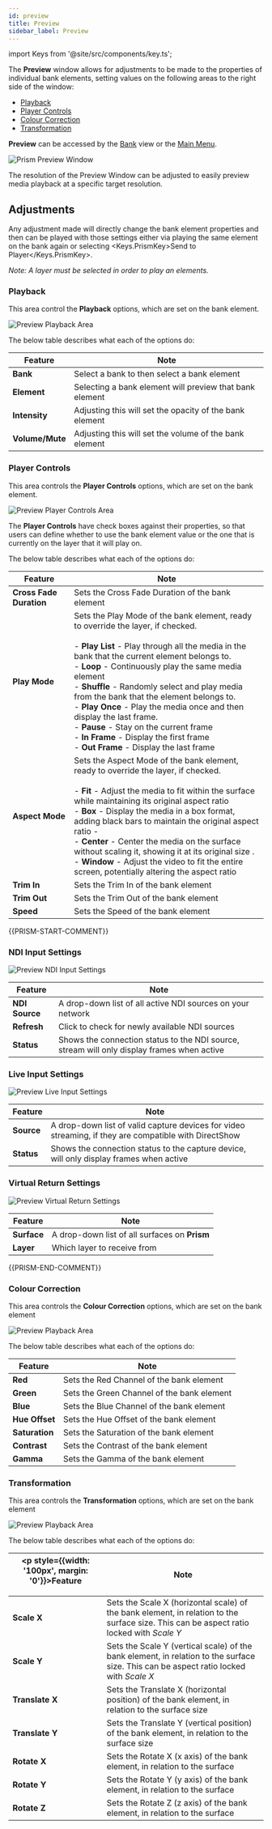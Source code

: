 ```yaml
---
id: preview
title: Preview
sidebar_label: Preview
---
```


import Keys from '@site/src/components/key.ts';

The **Preview** window allows for adjustments to be made to the properties of individual bank elements, setting values on the following areas to the right side of the window:

- [Playback](#playback)
- [Player Controls](#player-controls)
- [Colour Correction](#colour-correction)
- [Transformation](#transformation)

**Preview** can be accessed by the [Bank](../../{{PRISM-APP-LOWER}}/play/banks.md) view or the [Main Menu](./navigation.md/#view).

![Prism Preview Window](/prism-images/preview/{{PRISM-APP-LOWER}}-preview.png)

The resolution of the Preview Window can be adjusted to easily preview media playback at a specific target resolution.

## Adjustments

Any adjustment made will directly change the bank element properties and then can be played with those settings either via playing the same element on the bank again or selecting <Keys.PrismKey>Send to Player</Keys.PrismKey>. 

*Note: A layer must be selected in order to play an elements.*

### Playback

This area control the **Playback** options, which are set on the bank element.

![Preview Playback Area](/prism-images/preview/preview-playback.png)

The below table describes what each of the options do:

|   Feature     |  Note      |
|---------------|------------|
| **Bank**      | Select a bank to then select a bank element     |
| **Element**   | Selecting a bank element will preview that bank element |
| **Intensity** | Adjusting this will set the opacity of the bank element |
| **Volume/Mute** | Adjusting this will set the volume of the bank element  |

### Player Controls

This area controls the **Player Controls** options, which are set on the bank element.

![Preview Player Controls Area](/prism-images/preview/preview-player-controls.png)

The **Player Controls** have check boxes against their properties, so that users can define whether to use the bank element value or the one that is currently on the layer that it will play on.

The below table describes what each of the options do:

|   Feature                    |  Note     |
|------------------------------|---------- |
| **Cross Fade Duration**      | Sets the Cross Fade Duration of the bank element  |
| **Play Mode**                | Sets the Play Mode of the bank element, ready to override the layer, if checked. <br/><br/> - **Play List** - Play through all the media in the bank that the current element belongs to. <br/> - **Loop** - Continuously play the same media element <br/> - **Shuffle** - Randomly select and play media from the bank that the element belongs to. <br/> - **Play Once** - Play the media once and then display the last frame. <br/> - **Pause** - Stay on the current frame <br/> - **In Frame** - Display the first frame <br/> - **Out Frame** - Display the last frame |
| **Aspect Mode** | Sets the Aspect Mode of the bank element, ready to override the layer, if checked. <br/><br/> - **Fit** - Adjust the media to fit within the surface while maintaining its original aspect ratio <br/> - **Box** - Display the media in a box format, adding black bars to maintain the original aspect ratio - <br/> - **Center** - Center the media on the surface without scaling it, showing it at its original size . <br/> - **Window** - Adjust the video to fit the entire screen, potentially altering the aspect ratio |
| **Trim In**                  | Sets the Trim In of the bank element     |
| **Trim Out**                 | Sets the Trim Out of the bank element    |
| **Speed**                    | Sets the Speed of the bank element       | 

{{PRISM-START-COMMENT}}
### NDI Input Settings

![Preview NDI Input Settings](/prism-images/preview/preview-ndi-settings.png)

|   Feature      |  Note   |
|----------------|---------|
| **NDI Source** | A drop-down list of all active NDI sources on your network|
| **Refresh**    | Click to check for newly available NDI sources|
| **Status**     | Shows the connection status to the NDI source, stream will only display frames when active|

### Live Input Settings

![Preview Live Input Settings](/prism-images/preview/preview-live-settings.png)

|   Feature  |  Note   |
|------------|---------|
| **Source** | A drop-down list of valid capture devices for video streaming, if they are compatible with DirectShow|
| **Status** | Shows the connection status to the capture device, will only display frames when active|

### Virtual Return Settings

![Preview Virtual Return Settings](/prism-images/preview/preview-virtual-return-settings.png)

|   Feature      |  Note   |
|----------------|---------|
| **Surface** | A drop-down list of all surfaces on  **Prism**|
| **Layer**   | Which layer to receive from|

{{PRISM-END-COMMENT}}

### Colour Correction

This area controls the **Colour Correction** options, which are set on the bank element

![Preview Playback Area](/prism-images/preview/preview-colour-correction.png)

The below table describes what each of the options do:

|   Feature      |  Note      |
|----------------|------------|
| **Red**        | Sets the Red Channel of the bank element |
| **Green**      | Sets the Green Channel of the bank element|
| **Blue**       | Sets the Blue Channel of the bank element |
| **Hue Offset** | Sets the Hue Offset of the bank element |
| **Saturation** | Sets the Saturation of the bank element |
| **Contrast**   | Sets the Contrast of the bank element |
| **Gamma**      | Sets the Gamma of the bank element |

### Transformation

This area controls the **Transformation** options, which are set on the bank element

![Preview Playback Area](/prism-images/preview/preview-transformation.png)

The below table describes what each of the options do:

| <p style={{width: '100px', margin: '0'}}>Feature</p> |  Note |
|-----------------|------------|
| **Scale X**     | Sets the Scale X (horizontal scale) of the bank element, in relation to the surface size. This can be aspect ratio locked with *Scale Y* |
| **Scale Y**     | Sets the Scale Y (vertical scale) of the bank element, in relation to the surface size. This can be aspect ratio locked with *Scale X* |
| **Translate X** | Sets the Translate X (horizontal position) of the bank element, in relation to the surface size |
| **Translate Y** | Sets the Translate Y (vertical position) of the bank element, in relation to the surface size |
| **Rotate X**    | Sets the Rotate X (x axis) of the bank element, in relation to the surface |
| **Rotate Y**    | Sets the Rotate Y (y axis) of the bank element, in relation to the surface |
| **Rotate Z**    | Sets the Rotate Z (z axis) of the bank element, in relation to the surface |

